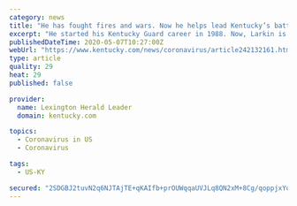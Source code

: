 ```yaml
---
category: news
title: "He has fought fires and wars. Now he helps lead Kentucky’s battle against COVID-19."
excerpt: "He started his Kentucky Guard career in 1988. Now, Larkin is battling the most dangerous situation of our lifetimes, helping lead Kentucky’s military charge in the coronavirus pandemic. “We’re going to win this,"
publishedDateTime: 2020-05-07T10:27:00Z
webUrl: "https://www.kentucky.com/news/coronavirus/article242132161.html"
type: article
quality: 29
heat: 29
published: false

provider:
  name: Lexington Herald Leader
  domain: kentucky.com

topics:
  - Coronavirus in US
  - Coronavirus

tags:
  - US-KY

secured: "2SDGBJ2tuvN2q6NJTAjTE+qKAIfb+prOUWqqaUVJLq8QN2xM+8Cg/qoppjxYqNxoZcgRuMxQ0eftarBUFrhPKbhvJQYTTLHQd+9NMiwupkcveOA+I/xk/fchqE3TvXZYjSTRYE9Bsla7ioqRaLfH93QWu74lcU2QuDH453IxfOS+eLSEwZkgrlHOTy+VvuMtloiAW10M+F692JCjN9lggIclNYWlirwo7bWbY4qm6nL+UgbWaclGq3tTG4E1ekl1PtTP8CVyNhhNBExVRMIkMTGmjklsRfpEw8v/m1C6/vWgwtbTTTm6TYT4LeiZTcf0yFpJjG3FYdZy8XMou1x69sCtWHQVtakqzPL3T5w2VBEu9d1il7t8ZRmpI2Ea+z/ZN5LQC9PF48d8Z9i+t9bGEgT6a9Wsm99dT6TbeQVvSjwtlyF1AC7lj6Pr8RL4BjLFcXz6U+sc/UmR4wDiKcm/NDg4cQGKUCyY8cYuDkysibY=;cCfNgAE7UjT02/S2OX92Xw=="
---
```


